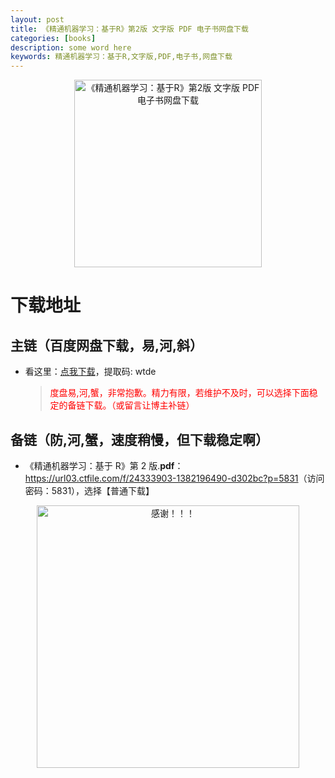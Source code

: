 ```yaml
---
layout: post
title: 《精通机器学习：基于R》第2版 文字版 PDF 电子书网盘下载
categories: [books]
description: some word here
keywords: 精通机器学习：基于R,文字版,PDF,电子书,网盘下载
---
```


<div align="center"><img src="https://pic.imgdb.cn/item/67062a78d29ded1a8c732486.png" alt="《精通机器学习：基于R》第2版 文字版 PDF 电子书网盘下载" width="300px" height="auto"></div>

# 下载地址

## 主链（百度网盘下载，易,河,斜）

- 看这里：[点我下载](https://pan.baidu.com/s/1iMXUbSbtZQZjDcqDmnWUyw?pwd=wtde)，提取码: wtde

  > <p style="color:red" >度盘易,河,蟹，非常抱歉。精力有限，若维护不及时，可以选择下面稳定的备链下载。（或留言让博主补链）</p>

## 备链（防,河,蟹，速度稍慢，但下载稳定啊）

- 《精通机器学习：基于 R》第 2 版.**pdf**：<https://url03.ctfile.com/f/24333903-1382196490-d302bc?p=5831>（访问密码：5831），选择【普通下载】

<div align="center"><img src="https://pic.imgdb.cn/item/6707df6bd29ded1a8ce37031.gif" alt="感谢！！！" width="420px" height="auto"/></div>
